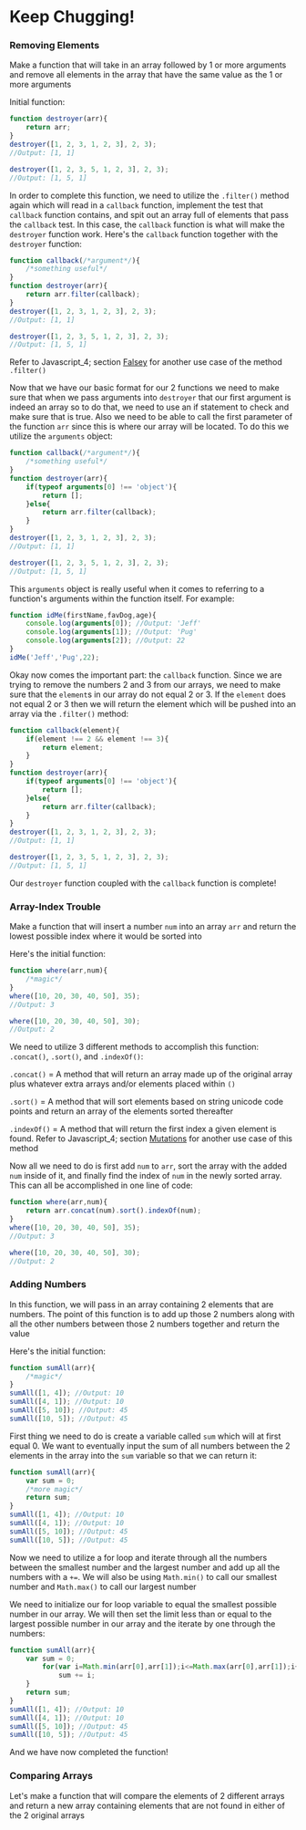 # Keep Chugging!

### Removing Elements
Make a function that will take in an array followed by 1 or more arguments and remove all elements in the array that have the same value as the 1 or more arguments

Initial function:

```Javascript
function destroyer(arr){
	return arr;
}
destroyer([1, 2, 3, 1, 2, 3], 2, 3);
//Output: [1, 1]

destroyer([1, 2, 3, 5, 1, 2, 3], 2, 3);
//Output: [1, 5, 1]
```

In order to complete this function, we need to utilize the `.filter()` method again which will read in a `callback` function, implement the test that `callback` function contains, and spit out an array full of elements that pass the `callback` test. In this case, the `callback` function is what will make the `destroyer` function work. Here's the `callback` function together with the `destroyer` function:

```Javascript
function callback(/*argument*/){
	/*something useful*/
}
function destroyer(arr){
	return arr.filter(callback);
}
destroyer([1, 2, 3, 1, 2, 3], 2, 3);
//Output: [1, 1]

destroyer([1, 2, 3, 5, 1, 2, 3], 2, 3);
//Output: [1, 5, 1]
```

Refer to Javascript_4; section [Falsey](https://github.com/jberry93/Notebook/blob/master/Notes/Javascript/Javascript_4.md) for another use case of the method `.filter()`

Now that we have our basic format for our 2 functions we need to make sure that when we pass arguments into `destroyer` that our first argument is indeed an array so to do that, we need to use an if statement to check and make sure that is true. Also we need to be able to call the first parameter of the function `arr` since this is where our array will be located. To do this we utilize the `arguments` object:

```Javascript
function callback(/*argument*/){
	/*something useful*/
}
function destroyer(arr){
	if(typeof arguments[0] !== 'object'){
		return [];
	}else{
		return arr.filter(callback);
	}
}
destroyer([1, 2, 3, 1, 2, 3], 2, 3);
//Output: [1, 1]

destroyer([1, 2, 3, 5, 1, 2, 3], 2, 3);
//Output: [1, 5, 1]
```

This `arguments` object is really useful when it comes to referring to a function's arguments within the function itself. For example:

```Javascript
function idMe(firstName,favDog,age){
	console.log(arguments[0]); //Output: 'Jeff'
	console.log(arguments[1]); //Output: 'Pug'
	console.log(arguments[2]); //Output: 22
}
idMe('Jeff','Pug',22);
```

Okay now comes the important part: the `callback` function. Since we are trying to remove the numbers 2 and 3 from our arrays, we need to make sure that the `element`s in our array do not equal 2 or 3. If the `element` does not equal 2 or 3 then we will return the element which will be pushed into an array via the `.filter()` method:

```Javascript
function callback(element){
	if(element !== 2 && element !== 3){
		return element;
	}
}
function destroyer(arr){
	if(typeof arguments[0] !== 'object'){
		return [];
	}else{
		return arr.filter(callback);
	}
}
destroyer([1, 2, 3, 1, 2, 3], 2, 3);
//Output: [1, 1]

destroyer([1, 2, 3, 5, 1, 2, 3], 2, 3);
//Output: [1, 5, 1]
```

Our `destroyer` function coupled with the `callback` function is complete!

### Array-Index Trouble
Make a function that will insert a number `num` into an array `arr` and return the lowest possible index where it would be sorted into

Here's the initial function:

```Javascript
function where(arr,num){
	/*magic*/
}
where([10, 20, 30, 40, 50], 35);
//Output: 3

where([10, 20, 30, 40, 50], 30);
//Output: 2
```

We need to utilize 3 different methods to accomplish this function: `.concat()`, `.sort()`, and `.indexOf()`:

`.concat()` = A method that will return an array made up of the original array plus whatever extra arrays and/or elements placed within `()`

`.sort()` = A method that will sort elements based on string unicode code points and return an array of the elements sorted thereafter

`.indexOf()` = A method that will return the first index a given element is found. Refer to Javascript_4; section [Mutations](https://github.com/jberry93/Notebook/blob/master/Notes/Javascript/Javascript_4.md) for another use case of this method

Now all we need to do is first add `num` to `arr`, sort the array with the added `num` inside of it, and finally find the index of `num` in the newly sorted array. This can all be accomplished in one line of code:

```Javascript
function where(arr,num){
	return arr.concat(num).sort().indexOf(num);
}
where([10, 20, 30, 40, 50], 35);
//Output: 3

where([10, 20, 30, 40, 50], 30);
//Output: 2
```

### Adding Numbers
In this function, we will pass in an array containing 2 elements that are numbers. The point of this function is to add up those 2 numbers along with all the other numbers between those 2 numbers together and return the value

Here's the initial function:

```Javascript
function sumAll(arr){
	/*magic*/
}
sumAll([1, 4]); //Output: 10
sumAll([4, 1]); //Output: 10
sumAll([5, 10]); //Output: 45
sumAll([10, 5]); //Output: 45
```

First thing we need to do is create a variable called `sum` which will at first equal 0. We want to eventually input the sum of all numbers between the 2 elements in the array into the `sum` variable so that we can return it:

```Javascript
function sumAll(arr){
	var sum = 0;
	/*more magic*/
	return sum;
}
sumAll([1, 4]); //Output: 10
sumAll([4, 1]); //Output: 10
sumAll([5, 10]); //Output: 45
sumAll([10, 5]); //Output: 45
```

Now we need to utilize a for loop and iterate through all the numbers between the smallest number and the largest number and add up all the numbers with a `+=`. We will also be using `Math.min()` to call our smallest number and `Math.max()` to call our largest number

We need to initialize our for loop variable to equal the smallest possible number in our array. We will then set the limit less than or equal to the largest possible number in our array and the iterate by one through the numbers:

```Javascript
function sumAll(arr){
	var sum = 0;
		for(var i=Math.min(arr[0],arr[1]);i<=Math.max(arr[0],arr[1]);i++){
			sum += i;
	}
	return sum;
}
sumAll([1, 4]); //Output: 10
sumAll([4, 1]); //Output: 10
sumAll([5, 10]); //Output: 45
sumAll([10, 5]); //Output: 45
```

And we have now completed the function!

### Comparing Arrays
Let's make a function that will compare the elements of 2 different arrays and return a new array containing elements that are not found in either of the 2 original arrays